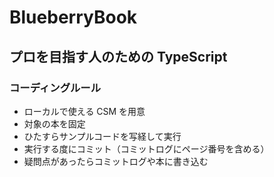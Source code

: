 # BlueberryBook

## プロを目指す人のための TypeScript

### コーディングルール

- ローカルで使える CSM を用意
- 対象の本を固定
- ひたすらサンプルコードを写経して実行
- 実行する度にコミット（コミットログにページ番号を含める）
- 疑問点があったらコミットログや本に書き込む
